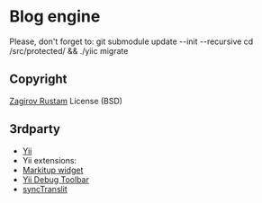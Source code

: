 # Blog engine
Please, don't forget to:
    git submodule update --init --recursive
    cd /src/protected/ && ./yiic migrate

## Copyright

[Zagirov Rustam](mailto:rustam@zagirov.name)
License (BSD)

## 3rdparty

* [Yii](http://yiiframework.com)
* Yii extensions:
* [Markitup widget](https://github.com/yiiext/markitup-widget)
* [Yii Debug Toolbar](https://github.com/cr0t/yiidebugtb)
* [syncTranslit](http://snowcore.net/synctranslit)